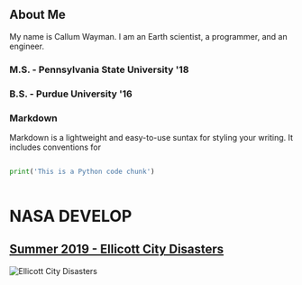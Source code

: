 ## About Me

My name is Callum Wayman. I am an Earth scientist, a programmer, and an engineer.

### M.S. - Pennsylvania State University '18
### B.S. - Purdue University '16

### Markdown

Markdown is a lightweight and easy-to-use suntax for styling your writing. It includes conventions for

```python

print('This is a Python code chunk')
	 
```

# NASA DEVELOP
## [Summer 2019 - Ellicott City Disasters](https://develop.larc.nasa.gov/2019/Summer/EllicottCityDisasters.html)

![Ellicott City Disasters](https://develop.larc.nasa.gov/2019/Summer/Images/2019Sum_GSFC_EllicottCityDisasters_WebsiteImage.jpg)
